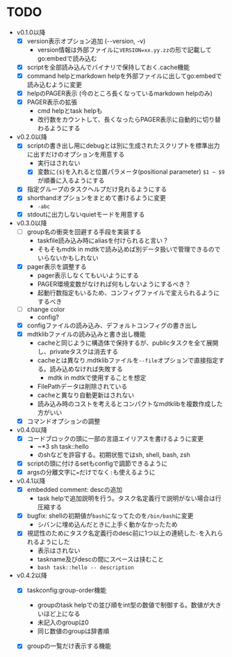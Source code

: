 
# TODO

- v0.1.0以降
    - [x] version表示オプション追加 (--version, -v)
        - version情報は外部ファイルに`VERSION=xx.yy.zz`の形で記載してgo:embedで読み込む
    - [x] scriptを全部読み込んでバイナリで保持しておく.cache機能
    - [x] command helpとmarkdown helpを外部ファイルに出してgo:embedで読み込むように変更
    - [x] helpのPAGER表示 (今のところ長くなっているmarkdown helpのみ)
    - [x] PAGER表示の拡張
        - cmd helpとtask helpも
        - 改行数をカウントして、長くなったらPAGER表示に自動的に切り替わるようにする
- v0.2.0以降
    - [x] scriptの書き出し用にdebugとは別に生成されたスクリプトを標準出力に出すだけのオプションを用意する
        - 実行はされない
        - [x] 変数に`{$}`を入れると位置パラメータ(positional parameter) `$1 ~ $9`が順番に入るようにする
    - [x] 指定グループのタスクヘルプだけ見れるようにする
    - [x] shorthandオプションをまとめて書けるように変更
        - `-abc`
    - [x] stdoutに出力しないquietモードを用意する
- v0.3.0以降
    - [ ] group名の衝突を回避する手段を実装する
        - taskfile読み込み時にaliasを付けられると言い？
        - そもそもmdtk in mdtkで読み込めば別データ扱いで管理できるのでいらないかもしれない
    - [x] pager表示を調整する
        - pager表示しなくてもいいようにする
        - PAGER環境変数がなければ何もしないようにするべき？
        - 起動行数指定もいるため、コンフィグファイルで変えられるようにするべき
    - [ ] change color
        - config?
    - [x] configファイルの読み込み、デフォルトコンフィグの書き出し
    - [x] mdtklibファイルの読み込みと書き出し機能
        - cacheと同じように構造体で保持するが、publicタスクを全て展開し、privateタスクは消去する
        - cacheとは異なり.mdtklibファイルを`--file`オプションで直接指定する。読み込めなければ失敗する
            - mdtk in mdtkで使用することを想定
        - FilePathデータは削除されている
        - cacheと異なり自動更新はされない
        - 読み込み時のコストを考えるとコンパクトなmdtklibを複数作成した方がいい
    - [x] コマンドオプションの調整
- v0.4.0以降
    - [x] コードブロックの頭に一部の言語エイリアスを書けるように変更
        - ~*3 sh task::hello
        - のshなどを許容する。初期状態ではsh, shell, bash, zsh
    - [x] scriptの頭に付けるsetもconfigで調節できるように
    - [x] argsの分離文字に`=`だけでなく`:`も使えるように
- v0.4.1以降
    - [x] embedded comment: descの追加
        - task helpで追加説明を行う。タスク名定義行で説明がない場合は行圧縮する
    - [x] bugfix: shellの初期値が`bash`になってたのを`/bin/bash`に変更
        - シバンに埋め込んだときに上手く動かなかったため
    - [x] 視認性のためにタスク名定義行のdesc前に1つ以上の連続した`-`を入れられるようにした
        - 表示はされない
        - taskname及びdescの間にスペースは挟むこと
        - `bash task::hello -- description`
- v0.4.2以降
    - [x] taskconfig:group-order機能
        - groupのtask helpでの並び順をint型の数値で制御する。数値が大きいほど上になる
        - 未記入のgroupは0
        - 同じ数値のgroupは辞書順
    - [x] groupの一覧だけ表示する機能


